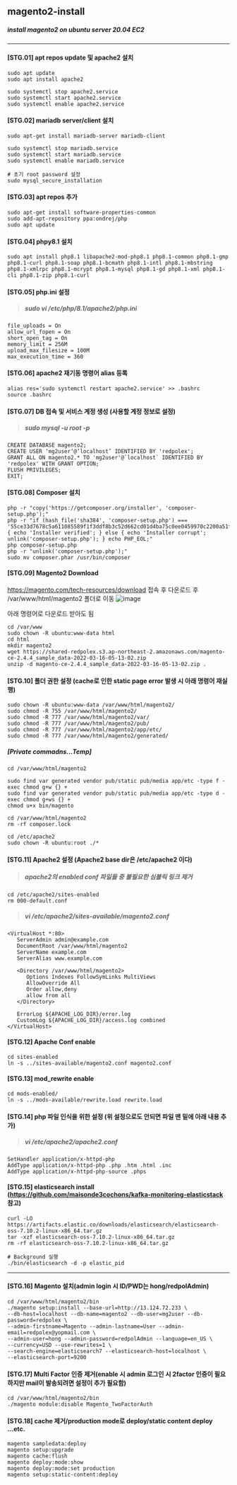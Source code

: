 ## magento2-install

##### install magento2 on ubuntu server 20.04 EC2
---------------------------------------------------


#### [STG.01] apt repos update 및 apache2 설치
```
sudo apt update
sudo apt install apache2

sudo systemctl stop apache2.service
sudo systemctl start apache2.service
sudo systemctl enable apache2.service
```


#### [STG.02] mariadb server/client 설치
```
sudo apt-get install mariadb-server mariadb-client

sudo systemctl stop mariadb.service
sudo systemctl start mariadb.service
sudo systemctl enable mariadb.service

# 초기 root password 설정
sudo mysql_secure_installation
```


#### [STG.03] apt repos 추가
```
sudo apt-get install software-properties-common
sudo add-apt-repository ppa:ondrej/php
sudo apt update
```


#### [STG.04] phpy8.1 설치
```
sudo apt install php8.1 libapache2-mod-php8.1 php8.1-common php8.1-gmp php8.1-curl php8.1-soap php8.1-bcmath php8.1-intl php8.1-mbstring php8.1-xmlrpc php8.1-mcrypt php8.1-mysql php8.1-gd php8.1-xml php8.1-cli php8.1-zip php8.1-curl
```

#### [STG.05] php.ini 설정

> ##### sudo vi /etc/php/8.1/apache2/php.ini

```
file_uploads = On
allow_url_fopen = On
short_open_tag = On
memory_limit = 256M
upload_max_filesize = 100M
max_execution_time = 360
```

#### [STG.06] apache2 재기동 명령어 alias 등록
```
alias res='sudo systemctl restart apache2.service' >> .bashrc
source .bashrc
```

#### [STG.07] DB 접속 및 서비스 계정 생성 (사용할 계정 정보로 설정)

> ##### sudo mysql -u root -p

```
CREATE DATABASE magento2;
CREATE USER ‘mg2user‘@’localhost’ IDENTIFIED BY 'redpolex';
GRANT ALL ON magento2.* TO 'mg2user'@`localhost` IDENTIFIED BY 'redpolex' WITH GRANT OPTION;
FLUSH PRIVILEGES;
EXIT;
```


#### [STG.08] Composer 설치
```
php -r "copy('https://getcomposer.org/installer', 'composer-setup.php');"
php -r "if (hash_file('sha384', 'composer-setup.php') === '55ce33d7678c5a611085589f1f3ddf8b3c52d662cd01d4ba75c0ee0459970c2200a51f492d557530c71c15d8dba01eae') { echo 'Installer verified'; } else { echo 'Installer corrupt'; unlink('composer-setup.php'); } echo PHP_EOL;"
php composer-setup.php
php -r "unlink('composer-setup.php');"
sudo mv composer.phar /usr/bin/composer
```

#### [STG.09] Magento2 Download

https://magento.com/tech-resources/download 접속 후 다운로드 후 /var/www/html/magento2 폴더로 이동
![image](https://user-images.githubusercontent.com/30817824/175862000-64f4abbf-3232-49ae-b230-350347efdb34.png)

아래 명령어로 다운로드 받아도 됨
```
cd /var/www
sudo chown -R ubuntu:www-data html
cd html
mkdir magento2
wget https://shared-redpolex.s3.ap-northeast-2.amazonaws.com/magento-ce-2.4.4_sample_data-2022-03-16-05-13-02.zip
unzip -d magento-ce-2.4.4_sample_data-2022-03-16-05-13-02.zip .
```


#### [STG.10] 폴더 권한 설정 (cache로 인한 static page error 발생 시 아래 명령어 재실행)

```
sudo chown -R ubuntu:www-data /var/www/html/magento2/
sudo chmod -R 755 /var/www/html/magento2/
sudo chmod -R 777 /var/www/html/magento2/var/
sudo chmod -R 777 /var/www/html/magento2/pub/
sudo chmod -R 777 /var/www/html/magento2/app/etc/
sudo chmod -R 777 /var/www/html/magento2/generated/
```

##### [Private commadns...Temp]
```
cd /var/www/html/magento2

sudo find var generated vendor pub/static pub/media app/etc -type f -exec chmod g+w {} +
sudo find var generated vendor pub/static pub/media app/etc -type d -exec chmod g+ws {} +
chmod u+x bin/magento

cd /var/www/html/magento2
rm -rf composer.lock

cd /etc/apache2
sudo chown -R ubuntu:root ./*
```


#### [STG.11] Apache2 설정 (Apache2 base dir은 /etc/apache2 이다)

> ##### apache2의 enabled conf 파일들 중 불필요한 심볼릭 링크 제거
```
cd /etc/apache2/sites-enabled
rm 000-default.conf
```

> ##### vi /etc/apache2/sites-available/magento2.conf
```
<VirtualHost *:80>
   ServerAdmin admin@example.com
   DocumentRoot /var/www/html/magento2
   ServerName example.com
   ServerAlias www.example.com

   <Directory /var/www/html/magento2>
      Options Indexes FollowSymLinks MultiViews
      AllowOverride All
      Order allow,deny
      allow from all
   </Directory>

   ErrorLog ${APACHE_LOG_DIR}/error.log
   CustomLog ${APACHE_LOG_DIR}/access.log combined
</VirtualHost>
```

#### [STG.12] Apache Conf enable
```
cd sites-enabled
ln -s ../sites-available/magento2.conf magento2.conf
```

#### [STG.13] mod_rewrite enable
```
cd mods-enabled/
ln -s ../mods-available/rewrite.load rewrite.load
```

#### [STG.14] php 파일 인식을 위한 설정 (위 설정으로도 안되면 파일 맨 밑에 아래 내용 추가)

> ##### vi /etc/apache2/apache2.conf
```
SetHandler application/x-httpd-php
AddType application/x-httpd-php .php .htm .html .inc
AddType application/x-httpd-php-source .phps
```


#### [STG.15] elasticsearch install (https://github.com/maisonde3cochons/kafka-monitoring-elasticstack 참고)

```
curl -LO https://artifacts.elastic.co/downloads/elasticsearch/elasticsearch-oss-7.10.2-linux-x86_64.tar.gz
tar -xzf elasticsearch-oss-7.10.2-linux-x86_64.tar.gz
rm -rf elasticsearch-oss-7.10.2-linux-x86_64.tar.gz

# Background 실행
./bin/elasticsearch -d -p elastic_pid
```

---------------------------------------

#### [STG.16] Magento 설치(admin login 시 ID/PWD는 hong/redpolAdmin)
```
cd /var/www/html/magento2/bin
./magento setup:install --base-url=http://13.124.72.233 \
--db-host=localhost --db-name=magento2 --db-user=mg2user --db-password=redpolex \
--admin-firstname=Magento --admin-lastname=User --admin-email=redpolex@yopmail.com \
--admin-user=hong --admin-password=redpolAdmin --language=en_US \
--currency=USD --use-rewrites=1 \
--search-engine=elasticsearch7 --elasticsearch-host=localhost \
--elasticsearch-port=9200
```

#### [STG.17] Multi Factor 인증 제거(enable 시 admin 로그인 시 2factor 인증이 필요하지만 mail이 발송되려면 설정이 추가 필요함)
```
cd /var/www/html/magento2/bin
./magento module:disable Magento_TwoFactorAuth
```

#### [STG.18] cache 제거/production mode로 deploy/static content deploy ...etc.

```
magento sampledata:deploy
magento setup:upgrade
magento cache:flush
magento deploy:mode:show
magento deploy:mode:set production
magento setup:static-content:deploy
```

